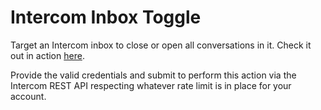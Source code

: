 # Intercom Inbox Toggle
Target an Intercom inbox to close or open all conversations in it. Check it out in action <a href="https://downloads.intercomcdn.com/i/o/66973096/d6ab7b562f1f4d3cacc8419b/Screen+Recording+2018-07-09+at+05.37+PM.gif">here</a>.

Provide the valid credentials and submit to perform this action via the Intercom REST API respecting whatever rate limit is in place for your account. 
